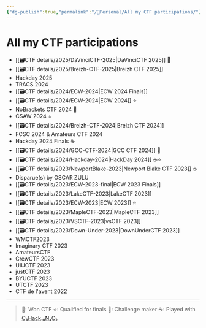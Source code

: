 ```yaml
---
{"dg-publish":true,"permalink":"/👀Personal/All my CTF participations/"}
---
```


# All my CTF participations
- [[🗃CTF  details/2025/DaVinciCTF-2025\|DaVinciCTF 2025]] 🥇
- [[🗃CTF  details/2025/Breizh-CTF-2025\|Breizh CTF 2025]]
- Hackday 2025
- TRACS 2024
- [[🗃CTF  details/2024/ECW-2024\|ECW 2024 Finals]]
- [[🗃CTF  details/2024/ECW-2024\|ECW 2024]] ⭐
- NoBrackets CTF 2024 👷
- CSAW 2024 ⭐
- [[🗃CTF  details/2024/Breizh-CTF-2024\|Breizh CTF 2024]]
- FCSC 2024 & Amateurs CTF 2024
- Hackday 2024 Finals ☕
- [[🗃CTF  details/2024/GCC-CTF-2024\|GCC CTF 2024]] 👷
- [[🗃CTF  details/2024/Hackday-2024\|HackDay 2024]] ☕⭐
- [[🗃CTF  details/2023/NewportBlake-2023\|Newport Blake CTF 2023]] ☕
- Disparue(s) by OSCAR ZULU
- [[🗃CTF  details/2023/ECW-2023-final\|ECW 2023 Finals]]
- [[🗃CTF  details/2023/LakeCTF-2023\|LakeCTF 2023]]
- [[🗃CTF  details/2023/ECW-2023\|ECW 2023]] ⭐
- [[🗃CTF  details/2023/MapleCTF-2023\|MapleCTF 2023]]
- [[🗃CTF  details/2023/VSCTF-2023\|vsCTF 2023]]
- [[🗃CTF  details/2023/Down-Under-2023\|DownUnderCTF 2023]]
- WMCTF2023
- Imaginary CTF 2023
- AmateursCTF
- CrewCTF 2023
- UIUCTF 2023
- justCTF 2023
- BYUCTF 2023
- UTCTF 2023
- CTF de l'avent 2022

---

>🥇: Won CTF
>⭐: Qualified for finals
>👷: Challenge maker
>☕: Played with [C₈Hack₁₀N₄O₂](https://ctftime.org/team/276420)
